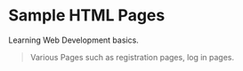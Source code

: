 # Sample HTML Pages
Learning Web Development basics.
> Various Pages such as registration pages, log in pages.
